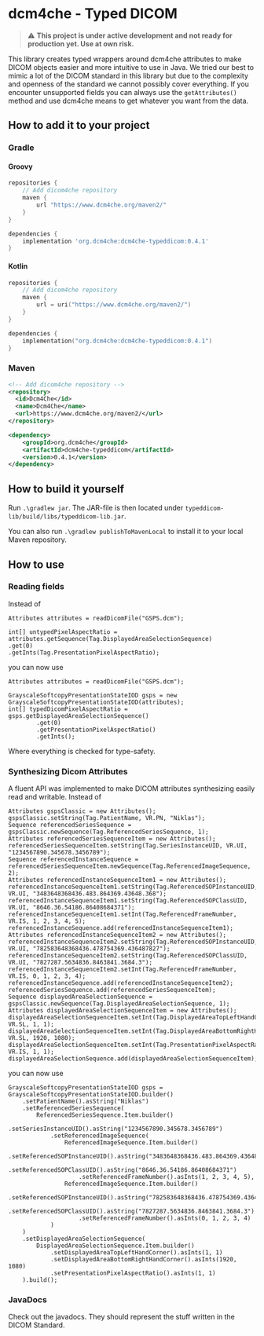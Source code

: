 # dcm4che - Typed DICOM
> :warning: **This project is under active development and not ready for production yet. Use at own risk.**

This library creates typed wrappers around dcm4che attributes to make DICOM objects easier and more intuitive to use in Java.
We tried our best to mimic a lot of the DICOM standard in this library but due to the complexity and openness of the standard we cannot possibly cover everything.
If you encounter unsupported fields you can always use the `getAttributes()` method and use dcm4che means to get whatever you want from the data.

## How to add it to your project
### Gradle
#### Groovy
```groovy
repositories {
    // Add dicom4che repository
    maven {
        url "https://www.dcm4che.org/maven2/"
    }
}
```

```groovy
dependencies {
    implementation 'org.dcm4che:dcm4che-typeddicom:0.4.1'
}
```

#### Kotlin
```kotlin
repositories {
    // Add dicom4che repository
    maven {
        url = uri("https://www.dcm4che.org/maven2/")
    }
}
```

```kotlin
dependencies {
    implementation("org.dcm4che:dcm4che-typeddicom:0.4.1")
}
```

### Maven

```xml
<!-- Add dicom4che repository -->
<repository>
  <id>Dcm4Che</id>
  <name>Dcm4Che</name>
  <url>https://www.dcm4che.org/maven2/</url>
</repository>
```

```xml
<dependency>
    <groupId>org.dcm4che</groupId>
    <artifactId>dcm4che-typeddicom</artifactId>
    <version>0.4.1</version>
</dependency>
```

## How to build it yourself
Run ```.\gradlew jar```. The JAR-file is then located under ```typeddicom-lib/build/libs/typeddicom-lib.jar```.

You can also run ```.\gradlew publishToMavenLocal``` to install it to your local Maven repository.
## How to use
### Reading fields
Instead of
```
Attributes attributes = readDicomFile("GSPS.dcm");

int[] untypedPixelAspectRatio = attributes.getSequence(Tag.DisplayedAreaSelectionSequence)
.get(0)
.getInts(Tag.PresentationPixelAspectRatio);

```
you can now use
```
Attributes attributes = readDicomFile("GSPS.dcm");

GrayscaleSoftcopyPresentationStateIOD gsps = new GrayscaleSoftcopyPresentationStateIOD(attributes);
int[] typedDicomPixelAspectRatio = gsps.getDisplayedAreaSelectionSequence()
        .get(0)
        .getPresentationPixelAspectRatio()
        .getInts();
```
Where everything is checked for type-safety.

### Synthesizing Dicom Attributes
A fluent API was implemented to make DICOM attributes synthesizing easily read and writable.
Instead of
```
Attributes gspsClassic = new Attributes();
gspsClassic.setString(Tag.PatientName, VR.PN, "Niklas");
Sequence referencedSeriesSequence = gspsClassic.newSequence(Tag.ReferencedSeriesSequence, 1);
Attributes referencedSeriesSequenceItem = new Attributes();
referencedSeriesSequenceItem.setString(Tag.SeriesInstanceUID, VR.UI, "1234567890.345678.3456789");
Sequence referencedInstanceSequence = referencedSeriesSequenceItem.newSequence(Tag.ReferencedImageSequence, 2);
Attributes referencedInstanceSequenceItem1 = new Attributes();
referencedInstanceSequenceItem1.setString(Tag.ReferencedSOPInstanceUID, VR.UI, "3483648368436.483.864369.43648.368");
referencedInstanceSequenceItem1.setString(Tag.ReferencedSOPClassUID, VR.UI, "8646.36.54186.86408684371");
referencedInstanceSequenceItem1.setInt(Tag.ReferencedFrameNumber, VR.IS, 1, 2, 3, 4, 5);
referencedInstanceSequence.add(referencedInstanceSequenceItem1);
Attributes referencedInstanceSequenceItem2 = new Attributes();
referencedInstanceSequenceItem2.setString(Tag.ReferencedSOPInstanceUID, VR.UI, "782583648368436.478754369.436487827");
referencedInstanceSequenceItem2.setString(Tag.ReferencedSOPClassUID, VR.UI, "7827287.5634836.8463841.3684.3");
referencedInstanceSequenceItem2.setInt(Tag.ReferencedFrameNumber, VR.IS, 0, 1, 2, 3, 4);
referencedInstanceSequence.add(referencedInstanceSequenceItem2);
referencedSeriesSequence.add(referencedSeriesSequenceItem);
Sequence displayedAreaSelectionSequence = gspsClassic.newSequence(Tag.DisplayedAreaSelectionSequence, 1);
Attributes displayedAreaSelectionSequenceItem = new Attributes();
displayedAreaSelectionSequenceItem.setInt(Tag.DisplayedAreaTopLeftHandCorner, VR.SL, 1, 1);
displayedAreaSelectionSequenceItem.setInt(Tag.DisplayedAreaBottomRightHandCorner, VR.SL, 1920, 1080);
displayedAreaSelectionSequenceItem.setInt(Tag.PresentationPixelAspectRatio, VR.IS, 1, 1);
displayedAreaSelectionSequence.add(displayedAreaSelectionSequenceItem);
```
you can now use
```
GrayscaleSoftcopyPresentationStateIOD gsps = GrayscaleSoftcopyPresentationStateIOD.builder()
    .setPatientName().asString("Niklas")
    .setReferencedSeriesSequence(
        ReferencedSeriesSequence.Item.builder()
            .setSeriesInstanceUID().asString("1234567890.345678.3456789")
            .setReferencedImageSequence(
                ReferencedImageSequence.Item.builder()
                    .setReferencedSOPInstanceUID().asString("3483648368436.483.864369.43648.368")
                    .setReferencedSOPClassUID().asString("8646.36.54186.86408684371")
                    .setReferencedFrameNumber().asInts(1, 2, 3, 4, 5),
                ReferencedImageSequence.Item.builder()
                    .setReferencedSOPInstanceUID().asString("782583648368436.478754369.436487827")
                    .setReferencedSOPClassUID().asString("7827287.5634836.8463841.3684.3")
                    .setReferencedFrameNumber().asInts(0, 1, 2, 3, 4)
            )
    )
    .setDisplayedAreaSelectionSequence(
        DisplayedAreaSelectionSequence.Item.builder()
            .setDisplayedAreaTopLeftHandCorner().asInts(1, 1)
            .setDisplayedAreaBottomRightHandCorner().asInts(1920, 1080)
            .setPresentationPixelAspectRatio().asInts(1, 1)
    ).build();
```
### JavaDocs
Check out the javadocs. They should represent the stuff written in the DICOM Standard.

